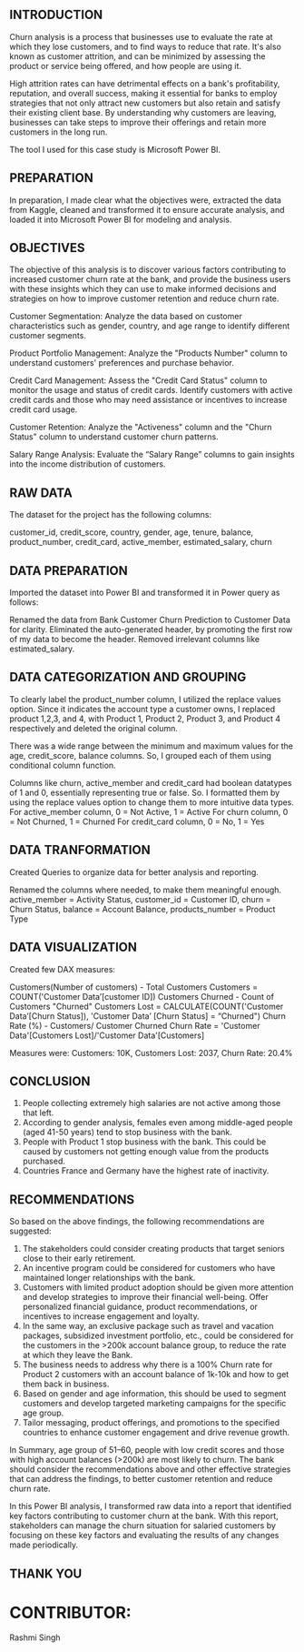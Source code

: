 ## INTRODUCTION
Churn analysis is a process that businesses use to evaluate the rate at which they lose customers, and to find ways to reduce that rate. It's also known as customer attrition, and can be minimized by assessing the product or service being offered, and how people are using it.
 
High attrition rates can have detrimental effects on a bank's profitability, reputation, and overall success, making it essential for banks to employ strategies that not only attract new customers but also retain and satisfy their existing client base. By understanding why customers are leaving, businesses can take steps to improve their offerings and retain more customers in the long run.

The tool I used for this case study is Microsoft Power BI.

## PREPARATION
In preparation, I made clear what the objectives were, extracted the data from Kaggle, cleaned and transformed it to ensure accurate analysis, and loaded it into Microsoft Power BI for modeling and analysis.

## OBJECTIVES
The objective of this analysis is to discover various factors contributing to increased customer churn rate at the bank, and provide the business users with these insights which they can use to make informed decisions and strategies on how to improve customer retention and reduce churn rate.

Customer Segmentation: Analyze the data based on customer characteristics such as gender, country, and age range to identify different customer segments.

Product Portfolio Management: Analyze the "Products Number" column to understand customers' preferences and purchase behavior.

Credit Card Management: Assess the "Credit Card Status" column to monitor the usage and status of credit cards. Identify customers with active credit cards and those who may need assistance or incentives to increase credit card usage.

Customer Retention: Analyze the "Activeness" column and the "Churn Status" column to understand customer churn patterns.

Salary Range Analysis: Evaluate the “Salary Range” columns to gain insights into the income distribution of customers.

## RAW DATA
The dataset for the project has the following columns:

customer_id, 
credit_score, 
country, 
gender, 
age, 
tenure, 
balance, 
product_number, 
credit_card, 
active_member, 
estimated_salary, 
churn

## DATA PREPARATION
Imported the dataset into Power BI and transformed it in Power query as follows:

Renamed the data from Bank Customer Churn Prediction to Customer Data for clarity.
Eliminated the auto-generated header, by promoting the first row of my data to become the header.
Removed irrelevant columns like estimated_salary.

## DATA CATEGORIZATION AND GROUPING
To clearly label the product_number column, I utilized the replace values option. Since it indicates the account type a customer owns, I replaced product 1,2,3, and 4, with Product 1, Product 2, Product 3, and Product 4 respectively and deleted the original column.

There was a wide range between the minimum and maximum values for the age, credit_score, balance columns. So, I grouped each of them using conditional column function.

Columns like churn, active_member and credit_card had boolean datatypes of 1 and 0, essentially representing true or false. So. I formatted them by using the replace values option to change them to more intuitive data types.
For active_member column, 0 = Not Active, 1 = Active
For churn column, 0 = Not Churned, 1 = Churned
For credit_card column, 0 = No, 1 = Yes

## DATA TRANFORMATION
Created Queries to organize data for better analysis and reporting.

 Renamed the columns where needed, to make them meaningful enough.
      active_member = Activity Status, 
      customer_id = Customer ID, 
      churn = Churn Status, 
      balance = Account Balance, 
      products_number = Product Type

## DATA VISUALIZATION
Created few DAX measures:

Customers(Number of customers) - Total Customers
Customers = COUNT('Customer Data’[customer ID])
Customers Churned - Count of Customers "Churned"
Customers Lost = CALCULATE(COUNT('Customer Data’[Churn Status]), 'Customer Data’ 
[Churn Status] = “Churned") 
Churn Rate (%) - Customers/ Customer Churned
Churn Rate = 'Customer Data'[Customers Lost]/'Customer Data'[Customers] 

Measures were:
Customers: 10K, 
Customers Lost: 2037, 
Churn Rate: 20.4%

## CONCLUSION
1. People collecting extremely high salaries are not active among those that left.
2. According to gender analysis, females even among middle-aged people (aged 41-50 years) tend to stop business with the bank.
3. People with Product 1 stop business with the bank. This could be caused by customers not getting enough value from the products purchased.
4. Countries France and Germany have the highest rate of inactivity.

## RECOMMENDATIONS
So based on the above findings, the following recommendations are suggested:

1. The stakeholders could consider creating products that target seniors close to their early retirement.
2. An incentive program could be considered for customers who have maintained longer relationships with the bank.
3. Customers with limited product adoption should be given more attention and develop strategies to improve their financial well-being. Offer personalized financial guidance, product recommendations, or incentives to increase engagement and loyalty.
4. In the same way, an exclusive package such as travel and vacation packages, subsidized investment portfolio, etc., could be considered for the customers in the >200k account balance group, to reduce the rate at which they leave the Bank.
5. The business needs to address why there is a 100% Churn rate for Product 2 customers with an account balance of 1k-10k and how to get them back in business.
6. Based on gender and age information, this should be used to segment customers and develop targeted marketing campaigns for the specific age group.
7. Tailor messaging, product offerings, and promotions to the specified countries to enhance customer engagement and drive revenue growth.
   

In Summary, age group of 51–60, people with low credit scores and those with high account balances (>200k) are most likely to churn. The bank should consider the recommendations above and other effective strategies that can address the findings, to better customer retention and reduce churn rate.



In this Power BI analysis, I transformed raw data into a report that identified key factors contributing to customer churn at the bank. With this report, stakeholders can manage the churn situation for salaried customers by focusing on these key factors and evaluating the results of any changes made periodically.

## THANK YOU

# CONTRIBUTOR:
Rashmi Singh









